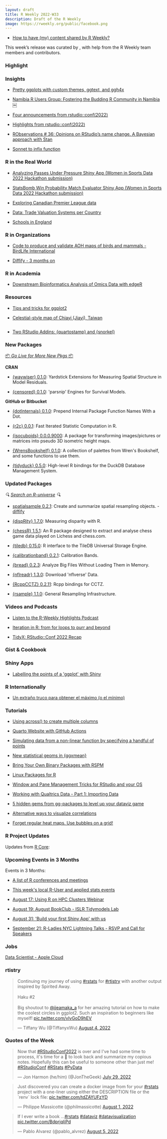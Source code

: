 ```yaml
---
layout: draft
title: R Weekly 2022-W33
description: Draft of the R Weekly
image: https://rweekly.org/public/facebook.png
---
```



+ [How to have (my) content shared by R Weekly?](https://github.com/rweekly/rweekly.org#how-to-have-my-content-shared-by-r-weekly)

This week’s release was curated by [](), with help from the R Weekly team members and contributors.


###  Highlight


### Insights

+ [Pretty ggplots with custom themes, ggtext, and ggh4x](https://www.michaelc-m.com/ggplot-extensions-and-custom-themes/)

+ [Namibia R Users Group: Fostering the Budding R Community in Namibia￼](https://www.r-consortium.org/blog/2022/08/09/fostering-the-budding-r-community-in-namibia)

+ [Four announcements from rstudio::conf(2022)](https://www.rstudio.com/blog/four-announcements-from-rstudio-conf-2022/)

+ [Highlights from rstudio::conf(2022)](https://www.jumpingrivers.com/blog/highlights-rstudioconf2022/)

+ [RObservations # 36: Opinions on RStudio’s name change. A Bayesian approach with Stan](https://bensstats.wordpress.com/2022/08/07/robservations-36-opinions-on-rstudios-name-change-a-bayesian-approach-with-stan/)

+ [Sonnet to infix function](https://turtletopia.github.io/2022/08/10/sonnet-to-infix-function/)


### R in the Real World

+ [Analyzing Passes Under Pressure Shiny App (Women in Sports Data 2022 Hackathon submission)](https://github.com/ceci-hub/Statsbomb_wids)

+ [StatsBomb Win Probability Match Evaluator Shiny App (Women in Sports Data 2022 Hackathon submission)](https://github.com/JanLMoffett/StatsBombWPMatchEvaluator)

+ [Exploring Canadian Premier League data](https://github.com/wozniar/canpl)

+ [Data: Trade Valuation Systems per Country](https://github.com/pachadotdev/valuation-systems)

+ [Schools in England](https://datawookie.dev/blog/2022/08/schools-in-england/)

###  R in Organizations

+ [Code to produce and validate AOH maps of birds and mammals - BirdLife International](https://github.com/BirdLifeInternational/code_for_AOH)

+ [Diffify - 3 months on](https://www.jumpingrivers.com/blog/diffify-3-months-r-cran/)

###  R in Academia

+ [Downstream Bioinformatics Analysis of Omics Data with edgeR](https://morphoscape.wordpress.com/2022/08/09/downstream-bioinformatics-analysis-of-omics-data-with-edger/)

###  Resources

+ [Tips and tricks for ggplot2](https://erikgahner.dk/2022/tips-and-tricks-for-ggplot2/)

+ [Celestial-style map of Chiayi (Jiayi), Taiwan](https://github.com/tiffany-wu/taiwan_map)

![]()

+ [Two RStudio Addins: {quartostamp} and {snorkel}](https://www.rostrum.blog/2022/08/11/quartostamp-snorkel/)

###  New Packages

<p class="added-hostname"><a href="https://rweekly.org/live" target="_blank" class="externalLink">📦 <i>Go Live for More New Pkgs</i> 📦</a></p>

**CRAN**

+ [{waywiser} 0.1.0](https://www.mm218.dev/posts/2022-08-11-waywiser-010-is-now-on-cran/): Yardstick Extensions for Measuring Spatial Structure in Model
    Residuals.
    
+ [{censored} 0.1.0](https://www.tidyverse.org/blog/2022/08/censored-0-1-0/): 'parsnip' Engines for Survival Models.

**GitHub or Bitbucket**

+ [{dotInternals} 0.1.0](https://github.com/IndrajeetPatil/dotInternals): Prepend Internal Package Function Names With a Dot.

+ [{r2c} 0.0.1](https://github.com/brodieG/r2c): Fast Iterated Statistic Computation in R.

+ [{isocuboids} 0.0.0.9000](https://github.com/cj-holmes/isocuboids): A package for transforming images/pictures or matrices into pseudo 3D isometric height maps.

+ [{WrensBookshelf} 0.1.0](https://github.com/buveges/WrensBookshelf): A collection of palettes from Wren's Bookshelf, and some functions to use them.

+ [{tidyduck} 0.5.0](https://github.com/krlmlr/tidyduck): High-level R bindings for the DuckDB Database Management System.

### Updated Packages

<i>🔍 [Search on R-universe](https://r-universe.dev/search/) 🔍</i>

+ [spatialsample 0.2.1](https://github.com/tidymodels/spatialsample/): Create and summarize spatial resampling objects. - [diffify](https://diffify.com/R/spatialsample/0.2.0/0.2.1)

+ [{dispRity} 1.7.0](https://cran.r-project.org/package=dispRity): Measuring disparity with R.

+ [{chessR} 1.5.1](https://github.com/JaseZiv/chessR/): An R package designed to extract and analyse chess game data played on Lichess and chess.com.

+ [{tiledb} 0.15.0](https://github.com/TileDB-Inc/TileDB-R): R interface to the TileDB Universal Storage Engine.

+ [{calibrationband} 0.2.1](https://cran.r-project.org/package=calibrationband): Calibration Bands.

+ [{bread} 0.2.3](https://github.com/MagicHead99/bread): Analyze Big Files Without Loading Them in Memory.

+ [{nflreadr} 1.3.0](https://cran.r-project.org/package=nflreadr): Download 'nflverse' Data.

+ [{RcppCCTZ} 0.2.11](http://dirk.eddelbuettel.com/blog/2022/08/06/#rcppcctz_0.2.11): Rcpp bindings for CCTZ.

+ [{rsample} 1.1.0](https://www.tidyverse.org/blog/2022/08/rsample-1-1-0/): General Resampling Infrastructure.


###  Videos and Podcasts

* [Listen to the R-Weekly Highlights Podcast](https://rweekly.fireside.fm/)

* [Iteration in R: from for loops to purr and beyond](https://youtu.be/pd8CLdI6kqM)

+ [TidyX: RStudio::Conf 2022 Recap](https://www.youtube.com/watch?v=_sQGiu4fWqc&feature=youtu.be)


### Gist & Cookbook



### Shiny Apps

+ [Labelling the points of a 'ggplot' with Shiny](https://laustep.github.io/stlahblog/posts/ggplot2_labelling.html)

### R Internationally

+ [Un extraño truco para obtener el máximo (o el mínimo)](https://pacha.dev/blog/2022/08/09/un-extra%C3%B1o-truco-para-obtener-el-m%C3%A1ximo-o-el-m%C3%ADnimo/)

###  Tutorials

+ [Using across() to create multiple columns](https://www.njtierney.com/post/2022/08/08/fun-across/)

+ [Quarto Website with GitHub Actions](https://tarleb.com/posts/quarto-with-gh-pages/)

+ [Simulating data from a non-linear function by specifying a handful of points](https://www.rdatagen.net/post/2022-08-09-simulating-data-from-a-non-linear-function-by-specifying-some-points-on-the-curve/)

+ [New statistical geoms in {ggxmean}](https://www.rstudio.com/blog/new-statistical-geoms-in-ggxmean/)

+ [Bring Your Own Binary Packages with RSPM](https://www.rstudio.com/blog/publishing-your-own-binary-packages-with-rspm-2022-07/)

+ [Linux Packages for R](https://datawookie.dev/blog/2022/08/linux-packages-for-r/)

+ [Window and Pane Management Tricks for RStudio and your OS](https://datachimp.app/blog/window-managment-for-rstudio/)

+ [Working with Qualtrics Data - Part 1: Importing Data](https://ropensci.org/blog/2022/08/02/working-with-qualtrics-data-importing/)

+ [5 hidden gems from gg-packages to level up your dataviz game](https://albert-rapp.de/posts/ggplot2-tips/12_a_few_gg_packages/12_a_few_gg_packages.html)

+ [Alternative ways to visualize correlations](https://albert-rapp.de/posts/ggplot2-tips/13_alternative_corrplots/13_alternative_corrplots.html)

+ [Forget regular heat maps. Use bubbles on a grid!](https://albert-rapp.de/posts/ggplot2-tips/14_scaled_heatmaps/14_scaled_heatmaps.html)


<!--<div class="post-more-begin></div><div class="post-more-end"></div>-->

###  R Project Updates

Updates from [R Core](http://developer.r-project.org/blosxom.cgi/R-devel/NEWS):

###  Upcoming Events in 3 Months

Events in 3 Months:

+ [A list of R conferences and meetings](https://jumpingrivers.github.io/meetingsR/events.html)

+ [This week's local R-User and applied stats events](https://community.rstudio.com/c/irl)

+ [August 17: Using R on HPC Clusters Webinar](https://www.olcf.ornl.gov/calendar/using-r-on-hpc-clusters-webinar/)

+ [August 19: August BookClub - ISLR Tidymodels Lab](https://www.meetup.com/rladies-philly/events/287082225/)

+ [August 31: 'Build your first Shiny App' with us](https://mirai-solutions.ch/news/2022/08/09/announce-shiny1-ws/)

+ [September 21: R-Ladies NYC Lightning Talks - RSVP and Call for Speakers](https://www.meetup.com/rladies-newyork/events/287520144/)



### Jobs

[Data Scientist - Apple Cloud](https://jobs.apple.com/en-us/details/200400071/data-scientist-apple-cloud-services-r-programming)


### rtistry

<blockquote class="twitter-tweet"><p lang="en" dir="ltr">Continuing my journey of using <a href="https://twitter.com/hashtag/rstats?src=hash&amp;ref_src=twsrc%5Etfw">#rstats</a> for <a href="https://twitter.com/hashtag/rtistry?src=hash&amp;ref_src=twsrc%5Etfw">#rtistry</a> with another output inspired by Spirited Away.<br><br>Haku #2<br><br>Big shoutout to <a href="https://twitter.com/ijeamaka_a?ref_src=twsrc%5Etfw">@ijeamaka_a</a> for her amazing tutorial on how to make the coolest circles in ggplot2. Such an inspiration to beginners like myself! <a href="https://t.co/vIvGoD9hEV">pic.twitter.com/vIvGoD9hEV</a></p>&mdash; Tiffany Wu (@TiffanyxWu) <a href="https://twitter.com/TiffanyxWu/status/1555164692770955264?ref_src=twsrc%5Etfw">August 4, 2022</a></blockquote> <script async src="https://platform.twitter.com/widgets.js" charset="utf-8"></script>

###  Quotes of the Week

<blockquote class="twitter-tweet"><p lang="en" dir="ltr">Now that <a href="https://twitter.com/hashtag/RStudioConf2022?src=hash&amp;ref_src=twsrc%5Etfw">#RStudioConf2022</a> is over and I&#39;ve had some time to process, it&#39;s time for a 🧵 to look back and summarize my copious notes. Hopefully this can be useful to someone other than just me! <a href="https://twitter.com/hashtag/RStudioConf?src=hash&amp;ref_src=twsrc%5Etfw">#RStudioConf</a> <a href="https://twitter.com/hashtag/RStats?src=hash&amp;ref_src=twsrc%5Etfw">#RStats</a> <a href="https://twitter.com/hashtag/PyData?src=hash&amp;ref_src=twsrc%5Etfw">#PyData</a></p>&mdash; Jon Harmon (he/him) (@JonTheGeek) <a href="https://twitter.com/JonTheGeek/status/1553052783372271618?ref_src=twsrc%5Etfw">July 29, 2022</a></blockquote> <script async src="https://platform.twitter.com/widgets.js" charset="utf-8"></script> 

<blockquote class="twitter-tweet"><p lang="en" dir="ltr">Just discovered you can create a docker image from for your <a href="https://twitter.com/hashtag/rstats?src=hash&amp;ref_src=twsrc%5Etfw">#rstats</a> project with a one-liner using either the DESCRIPTION file or the `renv` lock file: <a href="https://t.co/tdZAYUFzYD">pic.twitter.com/tdZAYUFzYD</a></p>&mdash; Philippe Massicotte (@philmassicotte) <a href="https://twitter.com/philmassicotte/status/1554063172381954051?ref_src=twsrc%5Etfw">August 1, 2022</a></blockquote> <script async src="https://platform.twitter.com/widgets.js" charset="utf-8"></script>

<blockquote class="twitter-tweet"><p lang="en" dir="ltr">If I ever write a book ...<a href="https://twitter.com/hashtag/rstats?src=hash&amp;ref_src=twsrc%5Etfw">#rstats</a> <a href="https://twitter.com/hashtag/dataviz?src=hash&amp;ref_src=twsrc%5Etfw">#dataviz</a> <a href="https://twitter.com/hashtag/datavisualization?src=hash&amp;ref_src=twsrc%5Etfw">#datavisualization</a> <a href="https://t.co/BdprjqIiPd">pic.twitter.com/BdprjqIiPd</a></p>&mdash; Pablo Alvarez (@pablo_alvrez) <a href="https://twitter.com/pablo_alvrez/status/1555539596749979649?ref_src=twsrc%5Etfw">August 5, 2022</a></blockquote> <script async src="https://platform.twitter.com/widgets.js" charset="utf-8"></script>
